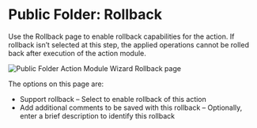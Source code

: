 # Public Folder: Rollback

Use the Rollback page to enable rollback capabilities for the action. If rollback isn’t selected at this step, the applied operations cannot be rolled back after execution of the action module.

![Public Folder Action Module Wizard Rollback page](/img/product_docs/accessanalyzer/accessanalyzer/enterpriseauditor/admin/action/filesystem/rollback.png)

The options on this page are:

- Support rollback – Select to enable rollback of this action
- Add additional comments to be saved with this rollback – Optionally, enter a brief description to identify this rollback
